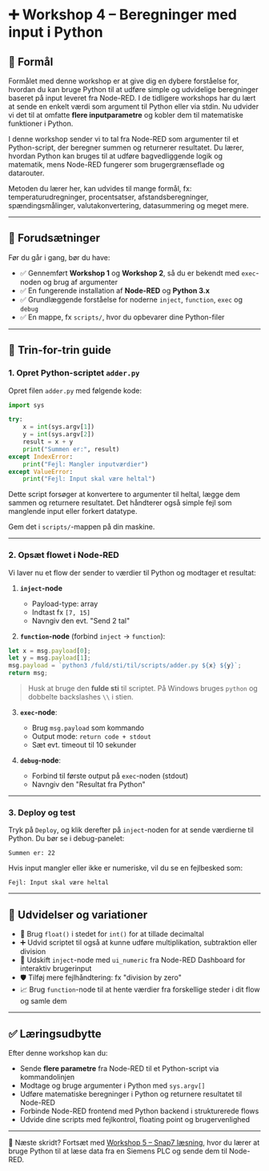 # ➕ Workshop 4 – Beregninger med input i Python

## 🎯 Formål
Formålet med denne workshop er at give dig en dybere forståelse for, hvordan du kan bruge Python til at udføre simple og udvidelige beregninger baseret på input leveret fra Node-RED. I de tidligere workshops har du lært at sende en enkelt værdi som argument til Python eller via stdin. Nu udvider vi det til at omfatte **flere inputparametre** og kobler dem til matematiske funktioner i Python.

I denne workshop sender vi to tal fra Node-RED som argumenter til et Python-script, der beregner summen og returnerer resultatet. Du lærer, hvordan Python kan bruges til at udføre bagvedliggende logik og matematik, mens Node-RED fungerer som brugergrænseflade og datarouter.

Metoden du lærer her, kan udvides til mange formål, fx: temperaturudregninger, procentsatser, afstandsberegninger, spændingsmålinger, valutakonvertering, datasummering og meget mere.

---

## 🧰 Forudsætninger
Før du går i gang, bør du have:
- ✅ Gennemført **Workshop 1** og **Workshop 2**, så du er bekendt med `exec`-noden og brug af argumenter
- ✅ En fungerende installation af **Node-RED** og **Python 3.x**
- ✅ Grundlæggende forståelse for noderne `inject`, `function`, `exec` og `debug`
- ✅ En mappe, fx `scripts/`, hvor du opbevarer dine Python-filer

---

## 📝 Trin-for-trin guide

### 1. Opret Python-scriptet `adder.py`
Opret filen `adder.py` med følgende kode:
```python
import sys

try:
    x = int(sys.argv[1])
    y = int(sys.argv[2])
    result = x + y
    print("Summen er:", result)
except IndexError:
    print("Fejl: Mangler inputværdier")
except ValueError:
    print("Fejl: Input skal være heltal")
```
Dette script forsøger at konvertere to argumenter til heltal, lægge dem sammen og returnere resultatet. Det håndterer også simple fejl som manglende input eller forkert datatype.

Gem det i `scripts/`-mappen på din maskine.

---

### 2. Opsæt flowet i Node-RED
Vi laver nu et flow der sender to værdier til Python og modtager et resultat:

1. **`inject`-node**
   - Payload-type: array
   - Indtast fx `[7, 15]`
   - Navngiv den evt. "Send 2 tal"

2. **`function`-node** (forbind `inject` → `function`):
```javascript
let x = msg.payload[0];
let y = msg.payload[1];
msg.payload = `python3 /fuld/sti/til/scripts/adder.py ${x} ${y}`;
return msg;
```
> Husk at bruge den **fulde sti** til scriptet. På Windows bruges `python` og dobbelte backslashes `\\` i stien.

3. **`exec`-node**:
   - Brug `msg.payload` som kommando
   - Output mode: `return code + stdout`
   - Sæt evt. timeout til 10 sekunder

4. **`debug`-node**:
   - Forbind til første output på `exec`-noden (stdout)
   - Navngiv den "Resultat fra Python"

---

### 3. Deploy og test
Tryk på `Deploy`, og klik derefter på `inject`-noden for at sende værdierne til Python. Du bør se i debug-panelet:
```
Summen er: 22
```

Hvis input mangler eller ikke er numeriske, vil du se en fejlbesked som:
```
Fejl: Input skal være heltal
```

---

## 🧪 Udvidelser og variationer
- 🔢 Brug `float()` i stedet for `int()` for at tillade decimaltal
- ➕ Udvid scriptet til også at kunne udføre multiplikation, subtraktion eller division
- 🧮 Udskift `inject`-node med `ui_numeric` fra Node-RED Dashboard for interaktiv brugerinput
- 🛡️ Tilføj mere fejlhåndtering: fx "division by zero"
- 📈 Brug `function`-node til at hente værdier fra forskellige steder i dit flow og samle dem

---

## ✅ Læringsudbytte
Efter denne workshop kan du:
- Sende **flere parametre** fra Node-RED til et Python-script via kommandolinjen
- Modtage og bruge argumenter i Python med `sys.argv[]`
- Udføre matematiske beregninger i Python og returnere resultatet til Node-RED
- Forbinde Node-RED frontend med Python backend i strukturerede flows
- Udvide dine scripts med fejlkontrol, floating point og brugervenlighed

---

🔁 Næste skridt? Fortsæt med [Workshop 5 – Snap7 læsning](../05-snap7-basic-read/README.md), hvor du lærer at bruge Python til at læse data fra en Siemens PLC og sende dem til Node-RED.

